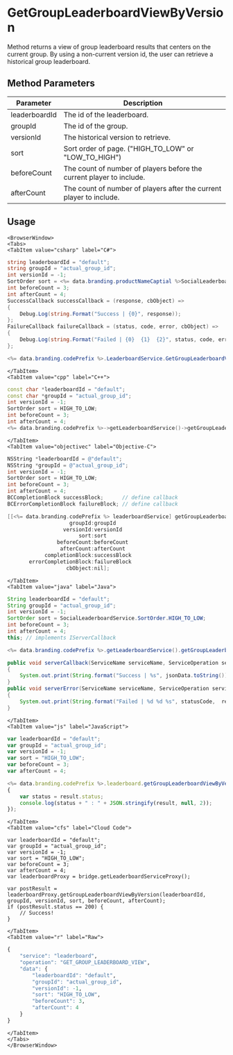 # GetGroupLeaderboardViewByVersion

Method returns a view of group leaderboard results that centers on the current group. By using a non-current version id, the user can retrieve a historical group leaderboard.

<PartialServop service_name="leaderboard" operation_name="GET_GROUP_LEADERBOARD_VIEW" />

## Method Parameters
Parameter | Description
--------- | -----------
leaderboardId | The id of the leaderboard.
groupId | The id of the group. 
versionId | The historical version to retrieve.
sort | Sort order of page. ("HIGH_TO_LOW" or "LOW_TO_HIGH")
beforeCount | The count of number of players before the current player to include.
afterCount | The count of number of players after the current player to include.

## Usage

```mdx-code-block
<BrowserWindow>
<Tabs>
<TabItem value="csharp" label="C#">
```

```csharp
string leaderboardId = "default";
string groupId = "actual_group_id";
int versionId = -1;
SortOrder sort = <%= data.branding.productNameCaptial %>SocialLeaderboard.SortOrder.HIGH_TO_LOW;
int beforeCount = 3;
int afterCount = 4;
SuccessCallback successCallback = (response, cbObject) =>
{
    Debug.Log(string.Format("Success | {0}", response));
};
FailureCallback failureCallback = (status, code, error, cbObject) =>
{
    Debug.Log(string.Format("Failed | {0}  {1}  {2}", status, code, error));
};

<%= data.branding.codePrefix %>.LeaderboardService.GetGroupLeaderboardViewByVersion(leaderboardId, groupId, versionId, sort, beforeCount, afterCount, successCallback, failureCallback);
```

```mdx-code-block
</TabItem>
<TabItem value="cpp" label="C++">
```

```cpp
const char *leaderboardId = "default";
const char *groupId = "actual_group_id";
int versionId = -1;
SortOrder sort = HIGH_TO_LOW;
int beforeCount = 3;
int afterCount = 4;
<%= data.branding.codePrefix %>->getLeaderboardService()->getGroupLeaderboardViewByVersion(leaderboardId, groupId, versionId, sort, beforeCount, afterCount, this);
```

```mdx-code-block
</TabItem>
<TabItem value="objectivec" label="Objective-C">
```

```objectivec
NSString *leaderboardId = @"default";
NSString *groupId = @"actual_group_id";
int versionId = -1;
SortOrder sort = HIGH_TO_LOW;
int beforeCount = 3;
int afterCount = 4;
BCCompletionBlock successBlock;      // define callback
BCErrorCompletionBlock failureBlock; // define callback

[[<%= data.branding.codePrefix %> leaderboardService] getGroupLeaderboardViewByVersion:leaderboardId
                    groupId:groupId
                  versionId:versionId
                       sort:sort
                beforeCount:beforeCount
                 afterCount:afterCount
            completionBlock:successBlock
       errorCompletionBlock:failureBlock
                   cbObject:nil];
```

```mdx-code-block
</TabItem>
<TabItem value="java" label="Java">
```

```java
String leaderboardId = "default";
String groupId = "actual_group_id";
int versionId = -1;
SortOrder sort = SocialLeaderboardService.SortOrder.HIGH_TO_LOW;
int beforeCount = 3;
int afterCount = 4;
this; // implements IServerCallback

<%= data.branding.codePrefix %>.getLeaderboardService().getGroupLeaderboardViewByVersion(leaderboardId, groupId, versionId, sort, beforeCount, afterCount, this);

public void serverCallback(ServiceName serviceName, ServiceOperation serviceOperation, JSONObject jsonData)
{
    System.out.print(String.format("Success | %s", jsonData.toString()));
}
public void serverError(ServiceName serviceName, ServiceOperation serviceOperation, int statusCode, int reasonCode, String jsonError)
{
    System.out.print(String.format("Failed | %d %d %s", statusCode,  reasonCode, jsonError.toString()));
}
```

```mdx-code-block
</TabItem>
<TabItem value="js" label="JavaScript">
```

```javascript
var leaderboardId = "default";
var groupId = "actual_group_id";
var versionId = -1;
var sort = "HIGH_TO_LOW";
var beforeCount = 3;
var afterCount = 4;

<%= data.branding.codePrefix %>.leaderboard.getGroupLeaderboardViewByVersion(leaderboardId, groupId, versionId, sort, beforeCount, afterCount, result =>
{
	var status = result.status;
	console.log(status + " : " + JSON.stringify(result, null, 2));
});
```

```mdx-code-block
</TabItem>
<TabItem value="cfs" label="Cloud Code">
```

```cfscript
var leaderboardId = "default";
var groupId = "actual_group_id";
var versionId = -1;
var sort = "HIGH_TO_LOW";
var beforeCount = 3;
var afterCount = 4;
var leaderboardProxy = bridge.getLeaderboardServiceProxy();

var postResult = leaderboardProxy.getGroupLeaderboardViewByVersion(leaderboardId, groupId, versionId, sort, beforeCount, afterCount);
if (postResult.status == 200) {
    // Success!
}
```

```mdx-code-block
</TabItem>
<TabItem value="r" label="Raw">
```

```r
{
	"service": "leaderboard",
	"operation": "GET_GROUP_LEADERBOARD_VIEW",
	"data": {
		"leaderboardId": "default",
		"groupId": "actual_group_id",
   		"versionId": -1,
		"sort": "HIGH_TO_LOW",
		"beforeCount": 3,
		"afterCount": 4
	}
}
```

```mdx-code-block
</TabItem>
</Tabs>
</BrowserWindow>
```

